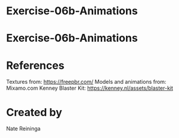 # Exercise-06b-Animations
# Exercise-06b-Animations

# References

Textures from: https://freepbr.com/
Models and animations from: Mixamo.com
Kenney Blaster Kit: https://kenney.nl/assets/blaster-kit

# Created by 
Nate Reininga
